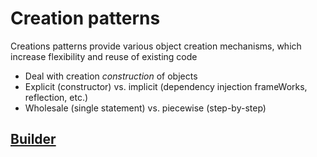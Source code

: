 # Creation patterns

Creations patterns provide various object creation mechanisms, which increase flexibility and reuse of existing code

- Deal with creation _construction_ of objects
- Explicit (constructor) vs. implicit (dependency injection frameWorks, reflection, etc.)
- Wholesale (single statement) vs. piecewise (step-by-step)

## [ Builder ](https://github.com/tajpouria/GOF-design-pattenrs/tree/master/Patternts_Gamma_Catogorization/Creational_Patterns/Builder)
